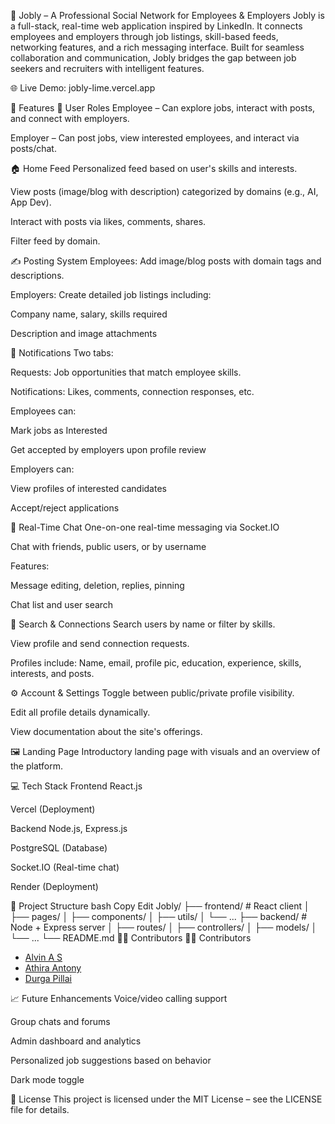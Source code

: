 🔗 Jobly – A Professional Social Network for Employees & Employers
Jobly is a full-stack, real-time web application inspired by LinkedIn. It connects employees and employers through job listings, skill-based feeds, networking features, and a rich messaging interface. Built for seamless collaboration and communication, Jobly bridges the gap between job seekers and recruiters with intelligent features.

🌐 Live Demo: jobly-lime.vercel.app

🚀 Features
👥 User Roles
Employee – Can explore jobs, interact with posts, and connect with employers.

Employer – Can post jobs, view interested employees, and interact via posts/chat.

🏠 Home Feed
Personalized feed based on user's skills and interests.

View posts (image/blog with description) categorized by domains (e.g., AI, App Dev).

Interact with posts via likes, comments, shares.

Filter feed by domain.

✍️ Posting System
Employees: Add image/blog posts with domain tags and descriptions.

Employers: Create detailed job listings including:

Company name, salary, skills required

Description and image attachments

🔔 Notifications
Two tabs:

Requests: Job opportunities that match employee skills.

Notifications: Likes, comments, connection responses, etc.

Employees can:

Mark jobs as Interested

Get accepted by employers upon profile review

Employers can:

View profiles of interested candidates

Accept/reject applications

💬 Real-Time Chat
One-on-one real-time messaging via Socket.IO

Chat with friends, public users, or by username

Features:

Message editing, deletion, replies, pinning

Chat list and user search

🔎 Search & Connections
Search users by name or filter by skills.

View profile and send connection requests.

Profiles include: Name, email, profile pic, education, experience, skills, interests, and posts.

⚙️ Account & Settings
Toggle between public/private profile visibility.

Edit all profile details dynamically.

View documentation about the site's offerings.

🖼️ Landing Page
Introductory landing page with visuals and an overview of the platform.

💻 Tech Stack
Frontend
React.js

Vercel (Deployment)

Backend
Node.js, Express.js

PostgreSQL (Database)

Socket.IO (Real-time chat)

Render (Deployment)

📂 Project Structure
bash
Copy
Edit
Jobly/
├── frontend/         # React client
│   ├── pages/
│   ├── components/
│   ├── utils/
│   └── ...
├── backend/          # Node + Express server
│   ├── routes/
│   ├── controllers/
│   ├── models/
│   └── ...
└── README.md
👨‍💻 Contributors
👨‍💻 Contributors
- [Alvin A S](https://github.com/Alvin0305)
- [Athira Antony](https://github.com/Athira-Antony)
- [Durga Pillai](https://github.com/Durga-Pillai)

📈 Future Enhancements
Voice/video calling support

Group chats and forums

Admin dashboard and analytics

Personalized job suggestions based on behavior

Dark mode toggle

📄 License
This project is licensed under the MIT License – see the LICENSE file for details.
